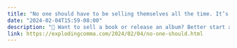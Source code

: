 ```yaml
---
title: "No one should have to be selling themselves all the time. It’s a miserable way to live."
date: "2024-02-04T15:59-08:00"
description: "🔗 Want to sell a book or release an album? Better start a TikTok. - Vox:"
link: https://explodingcomma.com/2024/02/04/no-one-should.html
---
```

